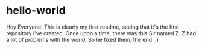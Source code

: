 # hello-world
Hey Everyone!
This is clearly my first readme, seeing that it's the first repository I've created. Once upon a time, there was this Sir named Z. Z had a lot of problems with the world. So he fixed them, the end. :)
